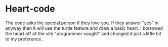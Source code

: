 # Heart-code
The code asks the special person if they love you. If they answer "yes" in anyway then it will use the turtle feature and draw a basic heart.  I borrowed the heart off of the site "programmer sought" and changed it just a little bit to my preference..
